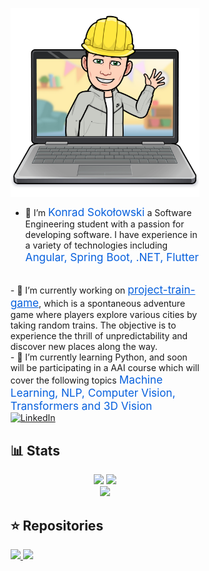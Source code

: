 <div style="margin-left: 20%; margin-right: 20%">
<p align="center"><img align="center" width="350" alt="Konrad Sokołowski" src="assets/bitmoji.png"/></p>

- 👋 I’m <span style="font-size: 1.075rem;color: #0760dd;">Konrad Sokołowski</span> a Software Engineering student with a passion for developing software. I have experience in a variety of technologies including <span style="font-size: 1.075rem;color: #0760dd;">Angular, Spring Boot, .NET, Flutter</span>   
<br>
- 🔭 I’m currently working on <a style="font-size: 1.075rem; color: #0760dd;" href="https://train-game-production-fe.herokuapp.com/" target="_blank">project-train-game</a>, which is a spontaneous adventure game where players explore various cities by taking random trains. The objective is to experience the thrill of unpredictability and discover new places along the way.  
<br>
- 📖 I’m currently learning Python, and soon will be participating in a AAI course which will cover the following topics <span style="font-size: 1.075rem;color: #0760dd;">Machine Learning, NLP, Computer Vision, Transformers and 3D Vision</span>  
<br>
<a href="https://www.linkedin.com/in/konrad-soko%C5%82owski/?locale=en_US" target="_blank">
    <img src="https://img.shields.io/badge/LinkedIn-%230077B5.svg?&style=flat-square&logo=linkedin&logoColor=white" alt="LinkedIn">
</a>
<!-- <a href="https://smallpdf.com/file#s=86ce4657-1f8d-435f-beec-5e3d1f6c598a" download>
    <img src="https://img.shields.io/badge/Resume-0760dd" alt="Resume">
</a> -->
<br>

## 📊 Stats
<p align="center">
    <img width="auto" src ="https://github-readme-stats.vercel.app/api?username=konrads098&show_icons=true&count_private=true&hide_border=true&hide=issues,contribs&theme=transparent">
    <img width="auto" src ="https://github-readme-stats.vercel.app/api/top-langs/?username=konrads098&layout=compact&hide_border=true&theme=transparent&langs_count=6&hide=Objective-C,html,swift,css,php">
    <br>
    <img src ="https://github-readme-streak-stats.herokuapp.com?user=konrads098&hide_border=true&theme=transparent">
</p>

## ⭐ Repositories 
<a href="https://github.com/team-goofy/project-train-game" target="_blank">
    <img src ="https://github-readme-stats.vercel.app/api/pin/?username=team-goofy&repo=project-train-game&hide_border=true&theme=transparent">
</a>
<a href="https://github.com/KONRADS098/chart-app" target="_blank">
    <img src ="https://github-readme-stats.vercel.app/api/pin/?username=konrads098&repo=chart-app&hide_border=true&theme=transparent">
</a>

<!--
**KONRADS098/konrads098** is a ✨ _special_ ✨ repository because its `README.md` (this file) appears on your GitHub profile.

Here are some ideas to get you started:

- 🔭 I’m currently working on ...
- 🌱 I’m currently learning ...
- 👯 I’m looking to collaborate on ...
- 🤔 I’m looking for help with ...
- 💬 Ask me about ...
- 📫 How to reach me: ...
- 😄 Pronouns: ...
- ⚡ Fun fact: ...
-->
